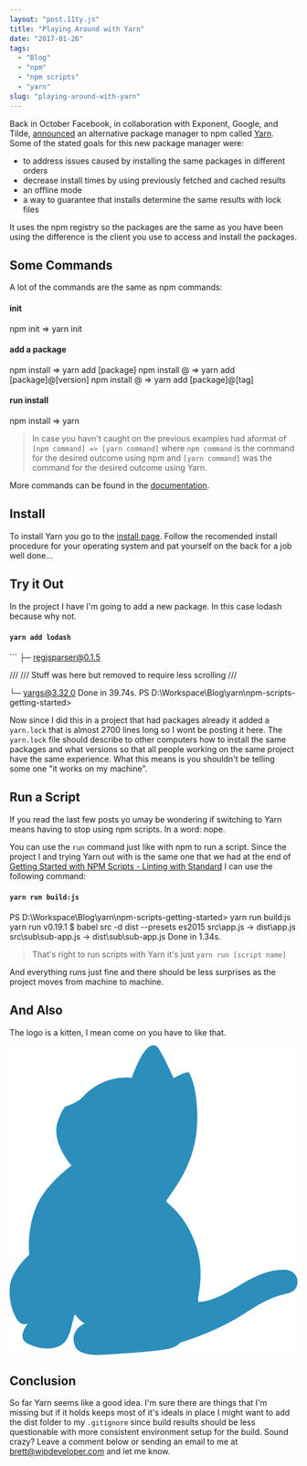 ```yaml
---
layout: "post.11ty.js"
title: "Playing Around with Yarn"
date: "2017-01-26"
tags: 
  - "Blog"
  - "npm"
  - "npm scripts"
  - "yarn"
slug: "playing-around-with-yarn"
---
```


Back in October Facebook, in collaboration with Exponent, Google, and Tilde, [announced](https://code.facebook.com/posts/1840075619545360) an alternative package manager to npm called [Yarn](https://yarnpkg.com/). Some of the stated goals for this new package manager were:

- to address issues caused by installing the same packages in different orders
- decrease install times by using previously fetched and cached results
- an offline mode
- a way to guarantee that installs determine the same results with lock files

It uses the npm registry so the packages are the same as you have been using the difference is the client you use to access and install the packages.

## Some Commands

A lot of the commands are the same as npm commands:

#### init

npm init => yarn init

#### add a package

npm install <name> => yarn add \[package\]
npm install <name>@<version> => yarn add \[package\]@\[version\]
npm install <name>@<tag> => yarn add \[package\]@\[tag\]

#### run install

npm install => yarn

> In case you havn't caught on the previous examples had aformat of `[npm command] => [yarn command]` where `npm command` is the command for the desired outcome using npm and `[yarn command]` was the command for the desired outcome using Yarn.

More commands can be found in the [documentation](https://yarnpkg.com/en/docs/).

## Install

To install Yarn you go to the [install page](https://yarnpkg.com/en/docs/install). Follow the recomended install procedure for your operating system and pat yourself on the back for a job well done...

## Try it Out

In the project I have I'm going to add a new package. In this case lodash because why not.

#### `yarn add lodash`

\`\`\`
├─ regjsparser@0.1.5

///
/// Stuff was here but removed to require less scrolling
///

└─ yargs@3.32.0
Done in 39.74s.
PS D:\\Workspace\\Blog\\yarn\\npm-scripts-getting-started>

Now since I did this in a project that had packages already it added a `yarn.lock` that is almost 2700 lines long so I wont be posting it here. The `yarn.lock` file should describe to other computers how to install the same packages and what versions so that all people working on the same project have the same experience. What this means is you shouldn't be telling some one "it works on my machine".

## Run a Script

If you read the last few posts yo umay be wondering if switching to Yarn means having to stop using npm scripts. In a word: nope.

You can use the `run` command just like with npm to run a script. Since the project I and trying Yarn out with is the same one that we had at the end of [Getting Started with NPM Scripts - Linting with Standard](https://www.wipdeveloper.com/2017/01/06/getting-started-with-npm-scripts-linting-with-standard/) I can use the following command:

#### `yarn run build:js`

PS D:\\Workspace\\Blog\\yarn\\npm-scripts-getting-started> yarn run build:js
yarn run v0.19.1
$ babel src -d dist --presets es2015
src\\app.js -> dist\\app.js
src\\sub\\sub-app.js -> dist\\sub\\sub-app.js
Done in 1.34s.

> That's right to run scripts with Yarn it's just `yarn run [script name]`

And everything runs just fine and there should be less surprises as the project moves from machine to machine.

## And Also

The logo is a kitten, I mean come on you have to like that.

![Yarn Logo](images/yarn-kitten1.png)

## Conclusion

So far Yarn seems like a good idea. I'm sure there are things that I'm missing but if it holds keeps most of it's ideals in place I might want to add the dist folder to my `.gitignore` since build results should be less questionable with more consistent environment setup for the build. Sound crazy? Leave a comment below or sending an email to me at [brett@wipdeveloper.com](mailto:brett@wipdeveloper.com) and let me know.
